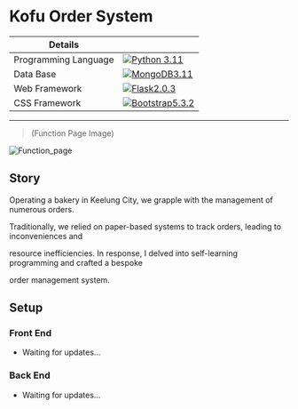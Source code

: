 #  Kofu Order System

| Details            |              |
|-----------------------|---------------|
| Programming Language |  [![Python 3.11](https://img.shields.io/badge/python-3.11-blue.svg)](https://www.python.org/downloads/release/python-311/) |
| Data Base |  [![MongoDB3.11](https://img.shields.io/badge/pymongo-3.12.0-red.svg)](https://www.python.org/downloads/release/python-311/) |
|Web  Framework|  [![Flask2.0.3](https://img.shields.io/badge/flask-2.03-g.svg)](https://flask.palletsprojects.com/en/3.0.x/) |
|CSS Framework|  [![Bootstrap5.3.2](https://img.shields.io/badge/bootstrap-5.3.2-yellow.svg)](https://getbootstrap.com/docs/5.3/getting-started/introduction/) |
- - -
>(Function Page Image)

![Function_page](https://i.imgur.com/kyGjbgX.png)


##  Story

Operating a bakery in Keelung City, we grapple with the management of numerous orders. 

Traditionally, we relied on paper-based systems to track orders, leading to inconveniences and 

resource inefficiencies. In response, I delved into self-learning programming and crafted a bespoke 

order management system.

##  Setup
### Front End 
- Waiting for updates...

### Back End
- Waiting for updates...










